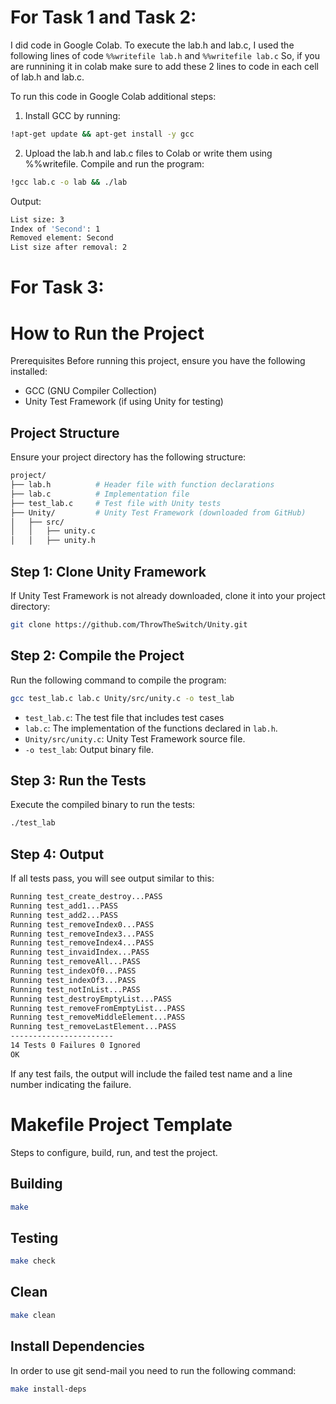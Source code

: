 
# For Task 1 and Task 2:
I did code in Google Colab. To execute the lab.h and lab.c, I used the following lines of code
``` %%writefile lab.h ```
and 
``` %%writefile lab.c ```
So, if you are runnining it in colab make sure to add these 2 lines to code in each cell of lab.h and lab.c. 

To run this code in Google Colab additional steps:

1. Install GCC by running:
```bash
!apt-get update && apt-get install -y gcc
```

2. Upload the lab.h and lab.c files to Colab or write them using %%writefile.
Compile and run the program:
```bash
!gcc lab.c -o lab && ./lab
```
Output:
```bash
List size: 3
Index of 'Second': 1
Removed element: Second
List size after removal: 2
```

# For Task 3:

# How to Run the Project
Prerequisites
Before running this project, ensure you have the following installed:
  - GCC (GNU Compiler Collection)
  - Unity Test Framework (if using Unity for testing)
## Project Structure
Ensure your project directory has the following structure:

```bash
project/
├── lab.h          # Header file with function declarations
├── lab.c          # Implementation file
├── test_lab.c     # Test file with Unity tests
├── Unity/         # Unity Test Framework (downloaded from GitHub)
│   ├── src/
│   │   ├── unity.c
│   │   ├── unity.h

```
## Step 1: Clone Unity Framework
If Unity Test Framework is not already downloaded, clone it into your project directory:
```bash
git clone https://github.com/ThrowTheSwitch/Unity.git
```
## Step 2: Compile the Project
Run the following command to compile the program:
```bash
gcc test_lab.c lab.c Unity/src/unity.c -o test_lab
```
  - ``` test_lab.c ```: The test file that includes test cases
  - ``` lab.c ```: The implementation of the functions declared in ``` lab.h ```.
  - ``` Unity/src/unity.c ```: Unity Test Framework source file.
  - ``` -o test_lab ```: Output binary file.
## Step 3: Run the Tests
Execute the compiled binary to run the tests:
```bash
./test_lab
```
## Step 4: Output
If all tests pass, you will see output similar to this:
```bash
Running test_create_destroy...PASS
Running test_add1...PASS
Running test_add2...PASS
Running test_removeIndex0...PASS
Running test_removeIndex3...PASS
Running test_removeIndex4...PASS
Running test_invaidIndex...PASS
Running test_removeAll...PASS
Running test_indexOf0...PASS
Running test_indexOf3...PASS
Running test_notInList...PASS
Running test_destroyEmptyList...PASS
Running test_removeFromEmptyList...PASS
Running test_removeMiddleElement...PASS
Running test_removeLastElement...PASS
-----------------------
14 Tests 0 Failures 0 Ignored
OK
```
If any test fails, the output will include the failed test name and a line number indicating the failure.

# Makefile Project Template

Steps to configure, build, run, and test the project.

## Building

```bash
make
```

## Testing

```bash
make check
```

## Clean

```bash
make clean
```

## Install Dependencies

In order to use git send-mail you need to run the following command:

```bash
make install-deps
```
